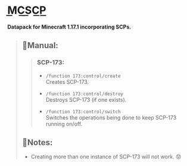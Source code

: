 # M͟C͟S͟C͟P͟

**Datapack for Minecraft 1.17.1 incorporating SCPs.**

>## 📙Manual:
>
>>### SCP-173:
>>
>>- `/function 173:control/create`  
>>Creates SCP-173.
>>
>>- `/function 173:control/destroy`  
>>Destroys SCP-173 (if one exists).
>>
>>- `/function 173:control/switch`  
>>Switches the operations being done to keep SCP-173 running on/off.
>
>## 📝Notes:
>
>- Creating more than one instance of SCP-173 will not work. 😟